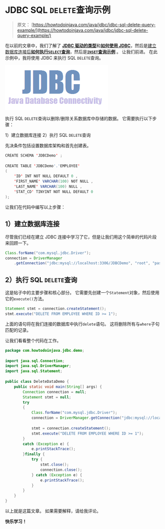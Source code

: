 # JDBC SQL `DELETE`查询示例

> 原文： [https://howtodoinjava.com/java/jdbc/jdbc-sql-delete-query-example/](https://howtodoinjava.com/java/jdbc/jdbc-sql-delete-query-example/)

在以前的文章中，我们了解了 [**JDBC 驱动的类型**](//howtodoinjava.com/java/jdbc/jdbc-basics-types-of-jdbc-drivers/ "JDBC Basics : Types of JDBC Drivers?")和[**如何使用 JDBC**](//howtodoinjava.com/java/jdbc/jdbc-mysql-database-connection-example/ "JDBC MySQL Database Connection Example")，然后是[建立数据库连接后**如何执行`SELECT`查询**](//howtodoinjava.com/misc/jdbc-select-query-example/ "JDBC SELECT Query Example")，然后是[**`INSET`查询示例**](//howtodoinjava.com/java/jdbc/jdbc-sql-insert-query-example/ "JDBC SQL INSERT Query Example") 。 让我们前进。 在此示例中，我将使用 JDBC 来执行 SQL `DELETE`查询。

![JDBC-Icon](img/353e2fc90002c7f65b66549c16f491fa.png)

执行 SQL `DELETE`查询以删除/删除关系数据库中存储的数据。 它需要执行以下步骤：

1）建立数据库连接
2）执行 SQL `DELETE`查询

先决条件包括设置数据库架构和首先创建表。

```java
CREATE SCHEMA 'JDBCDemo' ;

CREATE TABLE 'JDBCDemo'.'EMPLOYEE'
(
	'ID' INT NOT NULL DEFAULT 0 ,
	'FIRST_NAME' VARCHAR(100) NOT NULL ,
	'LAST_NAME' VARCHAR(100) NULL ,
	'STAT_CD' TINYINT NOT NULL DEFAULT 0
);

```

让我们在代码中编写以上步骤：

## 1）建立数据库连接

尽管我们已经在建立 JDBC 连接中学习了它，但是让我们用这个简单的代码片段来回顾一下。

```java
Class.forName("com.mysql.jdbc.Driver");
connection = DriverManager
	.getConnection("jdbc:mysql://localhost:3306/JDBCDemo", "root", "password");

```

## 2）执行 SQL `DELETE`查询

这是帖子中的主要步骤和核心部分。 它需要先创建一个`Statement`对象，然后使用它的`execute()`方法。

```java
Statement stmt = connection.createStatement();
stmt.execute("DELETE FROM EMPLOYEE WHERE ID >= 1");

```

上面的语句将在我们连接的数据库中执行`delete`语句。 这将删除所有与`where`子句匹配的记录。

让我们看看整个代码在工作。

```java
package com.howtodoinjava.jdbc.demo;

import java.sql.Connection;
import java.sql.DriverManager;
import java.sql.Statement;

public class DeleteDataDemo {
	public static void main(String[] args) {
		Connection connection = null;
		Statement stmt = null;
		try 
		{
			Class.forName("com.mysql.jdbc.Driver");
			connection = DriverManager.getConnection("jdbc:mysql://localhost:3306/JDBCDemo", "root", "password");

			stmt = connection.createStatement();
			stmt.execute("DELETE FROM EMPLOYEE WHERE ID >= 1");
		} 
		catch (Exception e) {
			e.printStackTrace();
		}finally {
			try {	
				stmt.close();
				connection.close();
			} catch (Exception e) {
				e.printStackTrace();
			}
		}
	}	
}

```

以上就是这篇文章。 如果需要解释，请给我评论。

**快乐学习！**